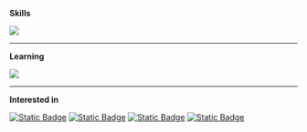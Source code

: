 **Skills**

<img src="https://skillicons.dev/icons?i=py,git" />

<hr> 

**Learning**

<img src="https://skillicons.dev/icons?i=ts,js,java,postgres,docker,githubactions,fastapi,react,nextjs,nodejs,spring" />

<hr> 

**Interested in**

<a href="#">![Static Badge](https://img.shields.io/badge/Software_development-242938)</a> <a href="#">![Static Badge](https://img.shields.io/badge/Backend_technologies-242938)</a> <a href="#">![Static Badge](https://img.shields.io/badge/Automation-242938)</a> <a href="#">![Static Badge](https://img.shields.io/badge/Testing/QA-242938)</a>

